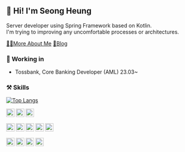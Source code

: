 
## 👋 Hi! I'm Seong Heung
Server developer using Spring Framework based on Kotlin. <br>
I'm trying to improving any uncomfortable processes or architectures.

[👨‍💻More About Me](https://mopil1102.notion.site/Java-Kotlin-95e87784496042d8aef99c36bd344a3b) [📑Blog](https://mopil.tistory.com/)

### 🏬 Working in
- Tossbank, Core Banking Developer (AML) 23.03~

### ⚒️ Skills 

[![Top Langs](https://github-readme-stats.vercel.app/api/top-langs/?username=mopil&langs_count=8&layout=compact&hide=css,c%2b%2b)](https://github.com/mopil)


<img src="https://img.shields.io/badge/Spring Boot-6DB33F?style=plastic&logo=springboot&logoColor=white" height=22px/> <img src="https://img.shields.io/badge/Spring Data JPA-6DB33F?style=plastic&logo=spring&logoColor=white" height=22px/> <img src="https://img.shields.io/badge/Spring Security-6DB33F?style=plastic&logo=springsecurity&logoColor=white" height=22px/>

<img src="https://img.shields.io/badge/QueryDSL-0094F5?style=plastic&logo=querydsl&logoColor=white" height=22px/> <img src="https://img.shields.io/badge/MySQL-4479A1?style=plastic&logo=mysql&logoColor=white" height=22px/> <img src="https://img.shields.io/badge/PostgreSQL-4169E1?style=plastic&logo=postgresql&logoColor=white" height=22px/> <img src="https://img.shields.io/badge/Oracle-F80000?style=plastic&logo=oracle&logoColor=white" height=22px/> <img src="https://img.shields.io/badge/Redis-DC382D?style=plastic&logo=redis&logoColor=white" height=22px/>

<img src="https://img.shields.io/badge/Github Actions-2088FF?style=plastic&logo=githubactions&logoColor=white" height=22px/> <img src="https://img.shields.io/badge/Docker-2496ED?style=plastic&logo=docker&logoColor=white" height=22px/> <img src="https://img.shields.io/badge/AWS-FF9900?style=plastic&logo=amazonaws&logoColor=white" height=22px/> <img src="https://img.shields.io/badge/Kafka-231F20?style=plastic&logo=apachekafka&logoColor=white" height=22px/> 

